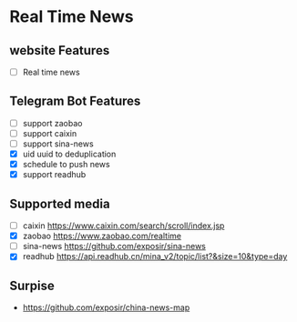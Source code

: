 # Real Time News

## website Features

- [ ] Real time news

## Telegram Bot Features

- [ ] support zaobao
- [ ] support caixin
- [ ] support sina-news
- [x] uid uuid to deduplication
- [x] schedule to push news
- [x] support readhub

## Supported media

- [ ] caixin <https://www.caixin.com/search/scroll/index.jsp>
- [x] zaobao <https://www.zaobao.com/realtime>
- [ ] sina-news <https://github.com/exposir/sina-news>
- [x] readhub <https://api.readhub.cn/mina_v2/topic/list?&size=10&type=day>

## Surpise 

- https://github.com/exposir/china-news-map
